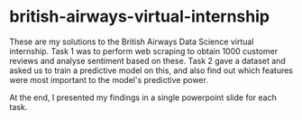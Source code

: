 # british-airways-virtual-internship
These are my solutions to the British Airways Data Science virtual internship.
Task 1 was to perform web scraping to obtain 1000 customer reviews and analyse sentiment based on these.
Task 2 gave a dataset and asked us to train a predictive model on this, and also find out which features were most important to the model's predictive power.

At the end, I presented my findings in a single powerpoint slide for each task.
